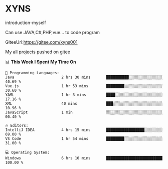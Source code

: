 # XYNS
introduction-myself

Can use JAVA,C#,PHP,vue... to code program

GiteeUrl:https://gitee.com/xyns001

My all projects pushed on gitee

<!--START_SECTION:waka-->
📊 **This Week I Spent My Time On** 

```text
💬 Programming Languages: 
Java                     2 hrs 30 mins       ██████████░░░░░░░░░░░░░░░   40.69 % 
Vue.js                   1 hr 53 mins        ████████░░░░░░░░░░░░░░░░░   30.60 % 
YAML                     1 hr 3 mins         ████░░░░░░░░░░░░░░░░░░░░░   17.16 % 
XML                      40 mins             ███░░░░░░░░░░░░░░░░░░░░░░   10.96 % 
JavaScript               1 min               ░░░░░░░░░░░░░░░░░░░░░░░░░   00.40 % 

🔥 Editors: 
IntelliJ IDEA            4 hrs 15 mins       █████████████████░░░░░░░░   69.00 % 
VS Code                  1 hr 54 mins        ████████░░░░░░░░░░░░░░░░░   31.00 % 

💻 Operating System: 
Windows                  6 hrs 10 mins       █████████████████████████   100.00 % 
```


<!--END_SECTION:waka-->
